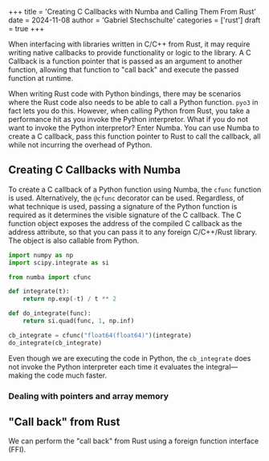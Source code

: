 +++
title = 'Creating C Callbacks with Numba and Calling Them From Rust'
date = 2024-11-08
author = 'Gabriel Stechschulte'
categories = ['rust']
draft = true
+++

When interfacing with libraries written in C/C++ from Rust, it may require writing native callbacks to provide functionality or logic to the library. A C Callback is a function pointer that is passed as an argument to another function, allowing that function to "call back" and execute the passed function at runtime.

When writing Rust code with Python bindings, there may be scenarios where the Rust code also needs to be able to call a Python function. `pyo3` in fact lets you do this. However, when calling Python from Rust, you take a performance hit as you invoke the Python interpretor. What if you do not want to invoke the Python interpretor? Enter Numba. You can use Numba to create a C callback, pass this function pointer to Rust to call the callback, all while not incurring the overhead of Python.

## Creating C Callbacks with Numba

To create a C callback of a Python function using Numba, the `cfunc` function is used. Alternatively, the `@cfunc` decorator can be used. Regardless, of what technique is used, passing a signature of the Python function is required as it determines the visible signature of the C callback. The C function object exposes the address of the compiled C callback as the address attribute, so that you can pass it to any foreign C/C++/Rust library. The object is also callable from Python.

```python
import numpy as np
import scipy.integrate as si

from numba import cfunc

def integrate(t):
    return np.exp(-t) / t ** 2

def do_integrate(func):
    return si.quad(func, 1, np.inf)

cb_integrate = cfunc("float64(float64)")(integrate)
do_integrate(cb_integrate)
```

Even though we are executing the code in Python, the `cb_integrate` does not invoke the Python interpreter each time it evaluates the integral—making the code much faster.

### Dealing with pointers and array memory



## "Call back" from Rust

We can perform the "call back" from Rust using a foreign function interface (FFI).
